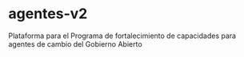 # agentes-v2
Plataforma para el Programa de fortalecimiento de capacidades para agentes de cambio del Gobierno Abierto
